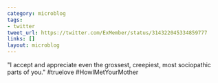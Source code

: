 ```yaml
---
category: microblog
tags:
- twitter
tweet_url: https://twitter.com/ExMember/status/314322045334859777
links: []
layout: microblog
---
```

"I accept and appreciate even the grossest, creepiest, most sociopathic parts of you." #truelove #HowIMetYourMother

